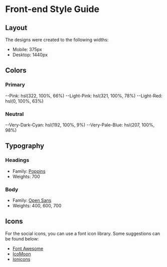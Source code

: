# Front-end Style Guide

## Layout

The designs were created to the following widths:

- Mobile: 375px
- Desktop: 1440px

## Colors

### Primary

--Pink: hsl(322, 100%, 66%)
--Light-Pink: hsl(321, 100%, 78%)
--Light-Red: hsl(0, 100%, 63%)

### Neutral

--Very-Dark-Cyan: hsl(192, 100%, 9%)
--Very-Pale-Blue: hsl(207, 100%, 98%)

## Typography

### Headings

- Family: [Poppins](https://fonts.google.com/specimen/Poppins)
- Weights: 700

### Body

- Family: [Open Sans](https://fonts.google.com/specimen/Open+Sans)
- Weights: 400, 600, 700

## Icons

For the social icons, you can use a font icon library. Some suggestions can be found below:

- [Font Awesome](https://fontawesome.com/)
- [IcoMoon](https://icomoon.io/)
- [Ionicons](https://ionicons.com/)
